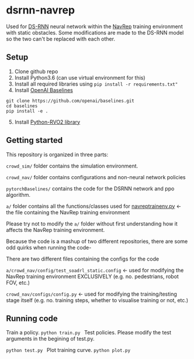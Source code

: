 # dsrnn-navrep
Used for [DS-RNN](https://github.com/Shuijing725/CrowdNav_DSRNN) neural network within the [NavRep](https://github.com/ethz-asl/navrep) training environment with static obstacles.
Some modifications are made to the DS-RNN model so the two can't be replaced with each other.

## Setup

1. Clone github repo
2. Install Python3.6 (can use virtual environment for this)
3. Install all required libraries using 
```pip install -r requirements.txt"```
4. Install [OpenAI Baselines](https://github.com/openai/baselines#installation)
```
git clone https://github.com/openai/baselines.git
cd baselines
pip install -e .
```
5. Install [Python-RVO2 library](https://github.com/sybrenstuvel/Python-RVO2)

## Getting started
This repository is organized in three parts:

`crowd_sim/` folder contains the simulation environment.

`crowd_nav/` folder contains configurations and non-neural network policies

`pytorchBaselines/` contains the code for the DSRNN network and ppo algorithm.

`a/` folder contains all the functions/classes used for [navreptrainenv.py](crowd_sim/envs/navreptrainenv.py) <- the file containing the NavRep training environment

Please try not to modify the `a/` folder without first understanding how it affects the NavRep training environment.

Because the code is a mashup of two different repositories, there are some odd quirks when running the code-

There are two different files containing the configs for the code

`a/crowd_nav/config/test_soadrl_static.config` <- used for modifying the NavRep training environment EXCLUSIVELY (e.g. no. pedestrians, robot FOV, etc.)

`crowd_nav/configs/config.py` <- used for modifying the training/testing stage itself (e.g. no. training steps, whether to visualise training or not, etc.)


## Running code
Train a policy.
```python train.py ```
Test policies.
Please modify the test arguments in the begining of test.py.

```python test.py ```
Plot training curve.
```python plot.py ```
